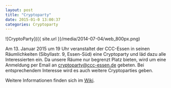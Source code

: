 ```yaml
---
layout: post
title: "Cryptoparty"
date: 2015-01-0 13:00:37
categories: Cryptoparty
---
```

![CryptoParty]({{ site.url }}/media/2014-07-04/web_800px.png)

Am 13. Januar 2015 um 19 Uhr veranstaltet der CCC-Essen in seinen Räumlichkeiten (Sibyllastr. 9, Essen-Süd) eine Cryptoparty und läd dazu alle Interessierten ein. Da unsere Räume nur begrenzt Platz bieten, wird um eine Anmeldung per Email an cryptoparty@ccc-essen.de gebeten. Bei entsprechendem Interesse wird es auch weitere Cryptoparties geben.

Weitere Informationen finden sich im [Wiki](http://wiki.chaospott.de/CryptoParty).
